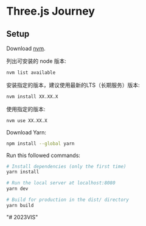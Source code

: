 # Three.js Journey

## Setup
Download [nvm](https://github.com/coreybutler/nvm-windows/releases).  <br>

列出可安装的 node 版本:  
``` bash
nvm list available
```

安装指定的版本，建议使用最新的LTS（长期服务）版本:
``` bash
nvm install XX.XX.X
```

使用指定的版本: 
``` bash
nvm use XX.XX.X
```

Download Yarn: 
``` bash
npm install --global yarn
```

Run this followed commands:<br>

``` bash
# Install dependencies (only the first time)
yarn install

# Run the local server at localhost:8080
yarn dev

# Build for production in the dist/ directory
yarn build
```
"# 2023VIS" 
